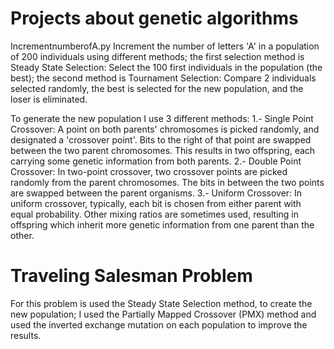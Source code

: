 # Projects about genetic algorithms
IncrementnumberofA.py Increment the number of letters 'A' in a population of 200 individuals using different methods; the first selection method is Steady State Selection: Select the 100 first individuals in the population (the best); the second method is Tournament Selection: Compare 2 individuals selected randomly, the best is selected for the new population, and the loser is eliminated.

To generate the new population I use 3 different methods:
1.- Single Point Crossover: A point on both parents' chromosomes is picked randomly, and designated a 'crossover point'. Bits to the right of that point are swapped between the two parent chromosomes. This results in two offspring, each carrying some genetic information from both parents. 
2.- Double Point Crossover: In two-point crossover, two crossover points are picked randomly from the parent chromosomes. The bits in between the two points are swapped between the parent organisms. 
3.- Uniform Crossover: In uniform crossover, typically, each bit is chosen from either parent with equal probability. Other mixing ratios are sometimes used, resulting in offspring which inherit more genetic information from one parent than the other. 

# Traveling Salesman Problem
For this problem is used the Steady State Selection method, to create the new population; I used the Partially Mapped Crossover (PMX) method and used the inverted exchange mutation on each population to improve the results.

